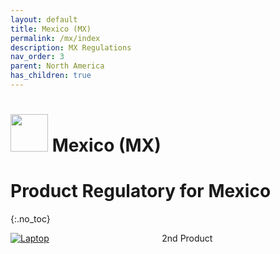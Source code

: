 ```yaml
---
layout: default
title: Mexico (MX)
permalink: /mx/index
description: MX Regulations
nav_order: 3
parent: North America
has_children: true
---
```


<h1> 
<img src="https://lh3.googleusercontent.com/drive-viewer/AK7aPaDMDMhmSa1y6ZYS1yqaA0KB97ZNkM1UZUn7s5Zc4GYI4vslHkjOpRaefb9Arp9lhxb3Ue6TDbEV5v3NFqCiFW1rzbdnZg=s1600" style="width: 60px"/>
Mexico (MX) </h1>

# Product Regulatory for Mexico
{:.no_toc}
 
<div style="display: grid; grid-template-columns: auto auto">
  <div class="grid-item">
    <a href="./laptop">
        <img src="https://lh3.googleusercontent.com/drive-viewer/AK7aPaAgzphOv1bwpAJlYIrwPADIyYGYfOyREiyHFfJlUdQDsnmW2OuJX4fS4TIVgvfy2FWL92i--5DpfZAqK3WnYHpQdMDu4g=s256" alt="Laptop" class="center-thirty">
    </a>
  </div>
  <div class="grid-item">2nd Product</div>
</div>